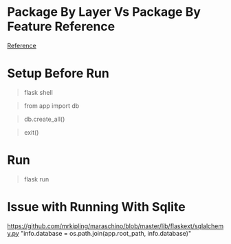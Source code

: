 # Package By Layer Vs Package By Feature Reference
[Reference](https://medium.com/sahibinden-technology/package-by-layer-vs-package-by-feature-7e89cde2ae3a)


# Setup Before Run
>flask shell

> from app import db

> db.create_all()

> exit()


# Run
> flask run

# Issue with Running With Sqlite
https://github.com/mrkipling/maraschino/blob/master/lib/flaskext/sqlalchemy.py
"info.database = os.path.join(app.root_path, info.database)"